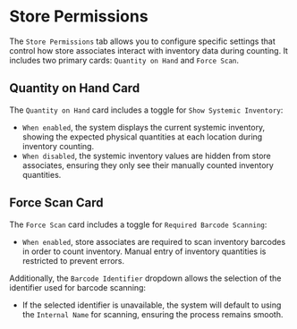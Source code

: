 # Store Permissions

The `Store Permissions` tab allows you to configure specific settings that control how store associates interact with inventory data during counting. It includes two primary cards: `Quantity on Hand` and `Force Scan`.

## Quantity on Hand Card

The `Quantity on Hand` card includes a toggle for `Show Systemic Inventory`:

- `When enabled`, the system displays the current systemic inventory, showing the expected physical quantities at each location during inventory counting.
- `When disabled`, the systemic inventory values are hidden from store associates, ensuring they only see their manually counted inventory quantities.

## Force Scan Card

The `Force Scan` card includes a toggle for `Required Barcode Scanning`:

- `When enabled`, store associates are required to scan inventory barcodes in order to count inventory. Manual entry of inventory quantities is restricted to prevent errors.

Additionally, the `Barcode Identifier` dropdown allows the selection of the identifier used for barcode scanning:

- If the selected identifier is unavailable, the system will default to using the `Internal Name` for scanning, ensuring the process remains smooth.
